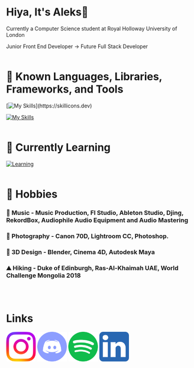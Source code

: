 # Hiya, It's Aleks👋

Currently a Computer Science student at Royal Holloway University of London

Junior Front End Developer -> Future Full Stack Developer
<br/><br/>

# 💪 Known Languages, Libraries, Frameworks, and Tools

[![My Skills](https://skillicons.dev/icons?i=html,css,js,react,mysql,bootstrap,vite,svelte,maven,nodejs,)](https://skillicons.dev)

[![My Skills](https://skillicons.dev/icons?i=c,eclipse,git,java,py,php,postgres,scala,tailwind,vercel)](https://skillicons.dev)
<br/><br/>

# 🧠 Currently Learning

[![Learning](https://skillicons.dev/icons?i=ts,nextjs,nodejs,jquery,angular,sass,vue,docker)](https://skillicons.dev)
<br/><br/>

# 🏃 Hobbies 

### 🎹 Music - Music Production, Fl Studio, Ableton Studio, Djing, RekordBox, Audiophile Audio Equipment and Audio Mastering 

### 📸 Photography - Canon 70D, Lightroom CC, Photoshop. 

### 🧮 3D Design - Blender, Cinema 4D, Autodesk Maya

### ⛰️ Hiking - Duke of Edinburgh, Ras-Al-Khaimah UAE, World Challenge Mongolia 2018
<br/><br/>

# Links

[<img width="80px" src="assets/instagram_logo.svg" />](https://www.instagram.com/uralaleksandr/)
[<img width="80px" src="assets/discord_logo.svg" />](TiklMyPikl#3539)
[<img width="80px" src="assets/spotify_logo.svg" />](https://open.spotify.com/user/j9phvvueikujgb9ls6w1cq2nd?si=729a171bb7a947e4)
[<img width="80px" src="assets/linkedin_logo.svg" />](https://www.linkedin.com/in/aleksandr-ural-53a463227/)

